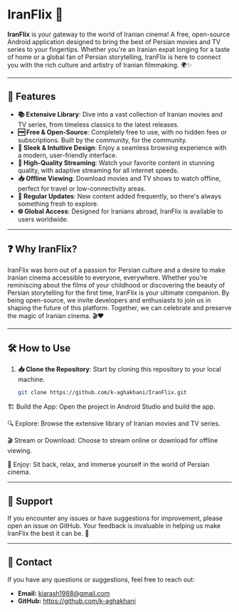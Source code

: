 # IranFlix 🎥

**IranFlix** is your gateway to the world of Iranian cinema! A free, open-source Android application designed to bring the best of Persian movies and TV series to your fingertips. Whether you're an Iranian expat longing for a taste of home or a global fan of Persian storytelling, IranFlix is here to connect you with the rich culture and artistry of Iranian filmmaking. 🌍✨

---

## 🚀 Features

- **📚 Extensive Library**: Dive into a vast collection of Iranian movies and TV series, from timeless classics to the latest releases.
- **🆓 Free & Open-Source**: Completely free to use, with no hidden fees or subscriptions. Built by the community, for the community.
- **🎨 Sleek & Intuitive Design**: Enjoy a seamless browsing experience with a modern, user-friendly interface.
- **🎥 High-Quality Streaming**: Watch your favorite content in stunning quality, with adaptive streaming for all internet speeds.
- **📥 Offline Viewing**: Download movies and TV shows to watch offline, perfect for travel or low-connectivity areas.
- **🔄 Regular Updates**: New content added frequently, so there's always something fresh to explore.
- **🌐 Global Access**: Designed for Iranians abroad, IranFlix is available to users worldwide.

---

## ❓ Why IranFlix?

IranFlix was born out of a passion for Persian culture and a desire to make Iranian cinema accessible to everyone, everywhere. Whether you're reminiscing about the films of your childhood or discovering the beauty of Persian storytelling for the first time, IranFlix is your ultimate companion. By being open-source, we invite developers and enthusiasts to join us in shaping the future of this platform. Together, we can celebrate and preserve the magic of Iranian cinema. 🎬❤️

---

## 🛠️ How to Use

1. **📥 Clone the Repository**: Start by cloning this repository to your local machine.
   ```bash
   git clone https://github.com/k-aghakhani/IranFlix.git

🏗️ Build the App: Open the project in Android Studio and build the app.

🔍 Explore: Browse the extensive library of Iranian movies and TV series.

🎬 Stream or Download: Choose to stream online or download for offline viewing.

🍿 Enjoy: Sit back, relax, and immerse yourself in the world of Persian cinema.

---

## 💬 Support
If you encounter any issues or have suggestions for improvement, please open an issue on GitHub. Your feedback is invaluable in helping us make IranFlix the best it can be. 🙏

---

## 📧 Contact

If you have any questions or suggestions, feel free to reach out:

- **Email:** kiarash1988@gmail.com 
- **GitHub:** https://github.com/k-aghakhani








   
